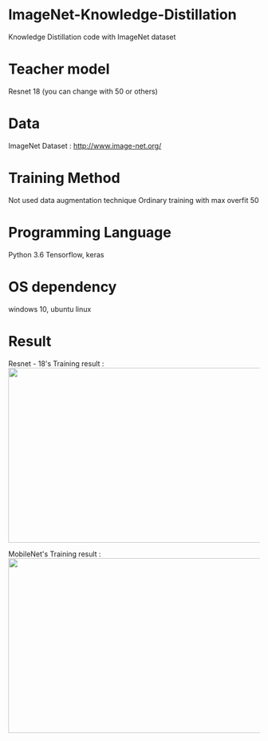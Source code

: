 # ImageNet-Knowledge-Distillation
Knowledge Distillation code with ImageNet dataset

# Teacher model
Resnet 18 (you can change with 50 or others)

# Data
ImageNet Dataset : http://www.image-net.org/

# Training Method
Not used data augmentation technique
Ordinary training with max overfit 50

# Programming Language
Python 3.6
Tensorflow, keras

# OS dependency
windows 10, ubuntu linux

# Result
Resnet - 18's Training result : 
<img src="https://user-images.githubusercontent.com/29685163/49656613-20093680-fa81-11e8-97fb-ecb63c1ed385.png" width = "675" height = "350">

MobileNet's Training result : 
<img src="https://user-images.githubusercontent.com/29685163/49656474-cdc81580-fa80-11e8-8477-a5b31ab88e8c.png" width = "675" height = "350">


